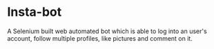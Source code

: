 # Insta-bot

A Selenium built web automated bot which is able to log into an user's account, follow multiple profiles, like pictures and comment on it.

